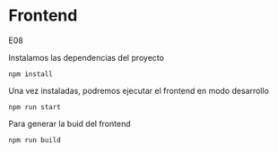 # Frontend
E08

Instalamos las dependencias del proyecto
```
npm install
```
Una vez instaladas, podremos ejecutar el frontend en modo desarrollo
```
npm run start
```
Para generar la buid del frontend
```
npm run build
```
